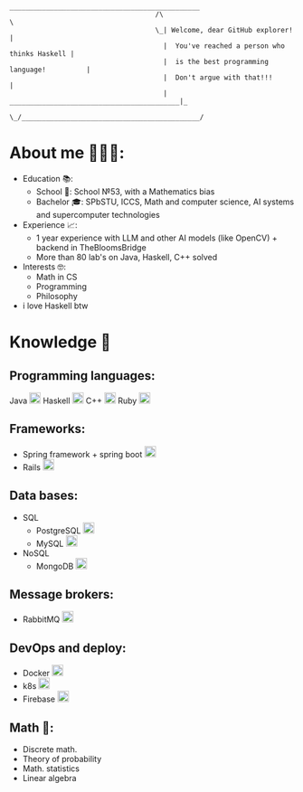 ```
                                     _______________________________________________
                                    /\                                              \
                                    \_| Welcome, dear GitHub explorer!              |
                                      |  You've reached a person who thinks Haskell |
                                      |  is the best programming language!          |
                                      |  Don't argue with that!!!                   |
                                      |   __________________________________________|_
                                       \_/____________________________________________/
```
# About me 👨🏻‍💻:
  - Education 📚: 
    - School 🏫: School №53, with a Mathematics bias  
    - Bachelor 🎓: SPbSTU, ICCS, Math and computer science, AI systems and supercomputer technologies 
  - Experience 📈:
    - 1 year experience with LLM and other AI models (like OpenCV) + backend in TheBloomsBridge
    - More than 80 lab's on Java, Haskell, C++ solved
  - Interests 🤓:
    - Math in CS
    - Programming
    - Philosophy
   - i love Haskell btw
# Knowledge 🧠
## Programming languages: 
Java <img src="https://cdn.jsdelivr.net/gh/devicons/devicon/icons/java/java-original.svg" height="20"/>
Haskell <img src="https://cdn.jsdelivr.net/gh/devicons/devicon/icons/haskell/haskell-original.svg" height="20"/> 
C++ <img src="https://cdn.jsdelivr.net/gh/devicons/devicon/icons/cplusplus/cplusplus-original.svg" height="20"/>
Ruby <img src="https://cdn.jsdelivr.net/gh/devicons/devicon/icons/ruby/ruby-original.svg" height="20"/> 
## Frameworks: 
 - Spring framework + spring boot <img src="https://cdn.jsdelivr.net/gh/devicons/devicon/icons/spring/spring-original.svg" height="20"/>
 - Rails <img src="https://cdn.jsdelivr.net/gh/devicons/devicon/icons/rails/rails-original-wordmark.svg" height="20"/> 
## Data bases: 
  - SQL
    - PostgreSQL <img src="https://cdn.jsdelivr.net/gh/devicons/devicon/icons/postgresql/postgresql-original.svg" height="20"/> 
    - MySQL <img src="https://cdn.jsdelivr.net/gh/devicons/devicon/icons/mysql/mysql-original.svg" height="20"/> 
  - NoSQL
    - MongoDB <img src="https://cdn.jsdelivr.net/gh/devicons/devicon/icons/mongodb/mongodb-original.svg" height="20"/> 
## Message brokers:
  - RabbitMQ <img src="https://cdn.jsdelivr.net/gh/devicons/devicon/icons/rabbitmq/rabbitmq-original.svg" height="20"/> 
## DevOps and deploy:
  - Docker <img src="https://cdn.jsdelivr.net/gh/devicons/devicon/icons/docker/docker-original.svg" height="20"/> 
  - k8s <img src="https://cdn.jsdelivr.net/gh/devicons/devicon/icons/kubernetes/kubernetes-plain.svg" height="20"/> 
  - Firebase <img src="https://cdn.jsdelivr.net/gh/devicons/devicon/icons/firebase/firebase-plain.svg" height="20"/> 
## Math 🧮:
  - Discrete math.
  - Theory of probability
  - Math. statistics
  - Linear algebra 

  
